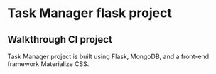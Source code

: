 # Task Manager flask project
## Walkthrough CI project
Task Manager project is built using Flask, MongoDB, and a front-end framework Materialize CSS.
